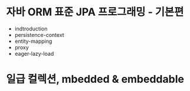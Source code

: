 # 자바 ORM 표준 JPA 프로그래밍 - 기본편
- indtroduction
- persistence-context
- entity-mapping
- proxy
- eager-lazy-load



# 일급 컬렉션, mbedded & embeddable
